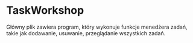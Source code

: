 # TaskWorkshop

Główny plik zawiera program, który wykonuje funkcje menedżera zadań, 
takie jak dodawanie, usuwanie, przeglądanie wszystkich zadań.
